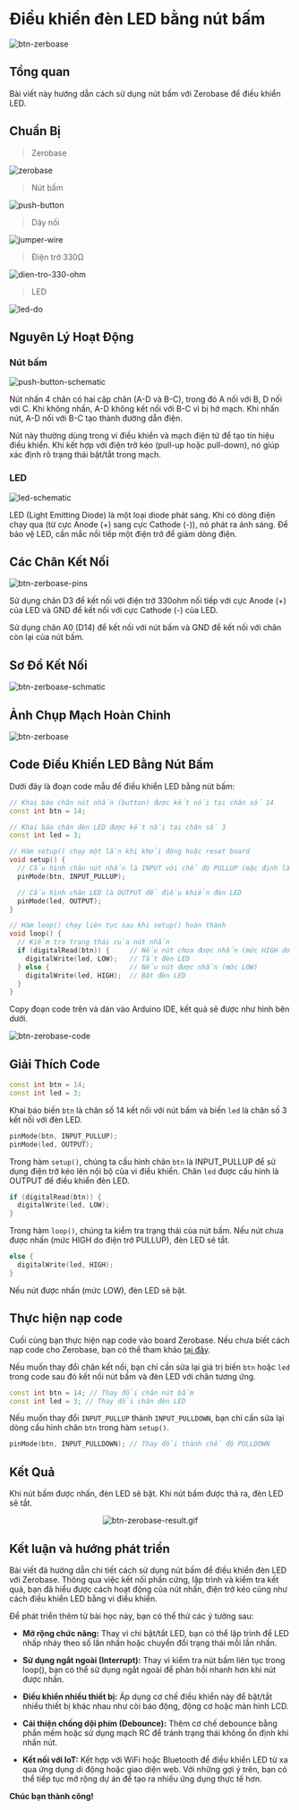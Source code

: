 <br>
<br>
<br>

# Điều khiển đèn LED bằng nút bấm

![btn-zerboase](../../../_media/btn-zerobase.png "btn-zerboase")

## Tổng quan

Bài viết này hướng dẫn cách sử dụng nút bấm với Zerobase để điều khiển LED.

## Chuẩn Bị

> Zerobase

![zerobase](../../../_media/zerobase-image.png "zerobase]")

> Nút bấm

![push-button](../../../_media/push-button.png "push-button")

> Dây nối

![jumper-wire](../../../_media/jumper-wire.png "jumper-wire")

> Điện trở 330Ω

![dien-tro-330-ohm](../../../_media/dien-tro-330-ohm.png "dien-tro-330-ohm")

> LED

![led-do](../../../_media/led-do.png "led-do")

## Nguyên Lý Hoạt Động

### Nút bấm

![push-button-schematic](../../../_media/push-button-schematic.png "push-button-schematic")

Nút nhấn 4 chân có hai cặp chân (A-D và B-C), trong đó A nối với B, D nối với C. Khi không nhấn, A-D không kết nối với B-C vì bị hở mạch. Khi nhấn nút, A-D nối với B-C tạo thành đường dẫn điện.

Nút này thường dùng trong vi điều khiển và mạch điện tử để tạo tín hiệu điều khiển. Khi kết hợp với điện trở kéo (pull-up hoặc pull-down), nó giúp xác định rõ trạng thái bật/tắt trong mạch.

### LED

![led-schematic](../../../_media/led-schematic.png "led-schematic")

LED (Light Emitting Diode) là một loại diode phát sáng. Khi có dòng điện chạy qua (từ cực Anode (+) sang cực Cathode (-)), nó phát ra ánh sáng. Để bảo vệ LED, cần mắc nối tiếp một điện trở để giảm dòng điện.

## Các Chân Kết Nối

![btn-zerboase-pins](../../../_media/btn-zerobase-pins.png "btn-zerboase-pins")

Sử dụng chân D3 để kết nối với điện trở 330ohm nối tiếp với cực Anode (+) của LED và GND để kết nối với cực Cathode (-) của LED.

Sử dụng chân A0 (D14) để kết nối với nút bấm và GND để kết nối với chân còn lại của nút bấm.

## Sơ Đồ Kết Nối

![btn-zerboase-schmatic](../../../_media/btn-zerboase-schmatic.png "btn-zerboase-schmatic")

## Ảnh Chụp Mạch Hoàn Chỉnh

![btn-zerboase](../../../_media/btn-zerobase.png "btn-zerboase")

## Code Điều Khiển LED Bằng Nút Bấm

Dưới đây là đoạn code mẫu để điều khiển LED bằng nút bấm:

```cpp
// Khai báo chân nút nhấn (button) được kết nối tại chân số 14
const int btn = 14;

// Khai báo chân đèn LED được kết nối tại chân số 3
const int led = 3;

// Hàm setup() chạy một lần khi khởi động hoặc reset board
void setup() {
  // Cấu hình chân nút nhấn là INPUT với chế độ PULLUP (mặc định là mức HIGH khi không nhấn)
  pinMode(btn, INPUT_PULLUP);

  // Cấu hình chân LED là OUTPUT để điều khiển đèn LED
  pinMode(led, OUTPUT);
}

// Hàm loop() chạy liên tục sau khi setup() hoàn thành
void loop() {
  // Kiểm tra trạng thái của nút nhấn
  if (digitalRead(btn)) {     // Nếu nút chưa được nhấn (mức HIGH do PULLUP)
    digitalWrite(led, LOW);   // Tắt đèn LED
  } else {                    // Nếu nút được nhấn (mức LOW)
    digitalWrite(led, HIGH);  // Bật đèn LED
  }
}
```

Copy đoạn code trên và dán vào Arduino IDE, kết quả sẽ được như hình bên dưới.

![btn-zerobase-code](../../../_media/btn-zerobase-code.png "btn-zerobase-code]")

## Giải Thích Code

```cpp
const int btn = 14;
const int led = 3;
```

Khai báo biến `btn` là chân số 14 kết nối với nút bấm và biến `led` là chân số 3 kết nối với đèn LED.

```cpp
pinMode(btn, INPUT_PULLUP);
pinMode(led, OUTPUT);
```

Trong hàm `setup()`, chúng ta cấu hình chân `btn` là INPUT_PULLUP để sử dụng điện trở kéo lên nội bộ của vi điều khiển. Chân `led` được cấu hình là OUTPUT để điều khiển đèn LED.

```cpp
if (digitalRead(btn)) {
  digitalWrite(led, LOW);
}
```

Trong hàm `loop()`, chúng ta kiểm tra trạng thái của nút bấm. Nếu nút chưa được nhấn (mức HIGH do điện trở PULLUP), đèn LED sẽ tắt.

```cpp
else {
  digitalWrite(led, HIGH);
}
```

Nếu nút được nhấn (mức LOW), đèn LED sẽ bật.

## Thực hiện nạp code

Cuối cùng bạn thực hiện nạp code vào board Zerobase. Nếu chưa biết cách nạp code cho Zerobase, bạn có thể tham khảo [tại đây](https://zerobase.io/vi/quickstart).

Nếu muốn thay đổi chân kết nối, bạn chỉ cần sửa lại giá trị biến `btn` hoặc `led` trong code sau đó kết nối nút bấm và đèn LED với chân tương ứng.

```cpp
const int btn = 14; // Thay đổi chân nút bấm
const int led = 3; // Thay đổi chân đèn LED
```

Nếu muốn thay đổi `INPUT_PULLUP` thành `INPUT_PULLDOWN`, bạn chỉ cần sửa lại dòng cấu hình chân `btn` trong hàm `setup()`.

```cpp
pinMode(btn, INPUT_PULLDOWN); // Thay đổi thành chế độ PULLDOWN
```

## Kết Quả

Khi nút bấm được nhấn, đèn LED sẽ bật. Khi nút bấm được thả ra, đèn LED sẽ tắt.

<p align="center">
  <img src="../../../_media/btn-zerobase-result.gif" alt="btn-zerobase-result.gif">
</p>

## Kết luận và hướng phát triển

Bài viết đã hướng dẫn chi tiết cách sử dụng nút bấm để điều khiển đèn LED với Zerobase. Thông qua việc kết nối phần cứng, lập trình và kiểm tra kết quả, bạn đã hiểu được cách hoạt động của nút nhấn, điện trở kéo cũng như cách điều khiển LED bằng vi điều khiển.

Để phát triển thêm từ bài học này, bạn có thể thử các ý tưởng sau:

- **Mở rộng chức năng:** Thay vì chỉ bật/tắt LED, bạn có thể lập trình để LED nhấp nháy theo số lần nhấn hoặc chuyển đổi trạng thái mỗi lần nhấn.

- **Sử dụng ngắt ngoài (Interrupt):** Thay vì kiểm tra nút bấm liên tục trong loop(), bạn có thể sử dụng ngắt ngoài để phản hồi nhanh hơn khi nút được nhấn.

- **Điều khiển nhiều thiết bị:** Áp dụng cơ chế điều khiển này để bật/tắt nhiều thiết bị khác nhau như còi báo động, động cơ hoặc màn hình LCD.

- **Cải thiện chống dội phím (Debounce):** Thêm cơ chế debounce bằng phần mềm hoặc sử dụng mạch RC để tránh trạng thái không ổn định khi nhấn nút.

- **Kết nối với IoT:** Kết hợp với WiFi hoặc Bluetooth để điều khiển LED từ xa qua ứng dụng di động hoặc giao diện web.
Với những gợi ý trên, bạn có thể tiếp tục mở rộng dự án để tạo ra nhiều ứng dụng thực tế hơn.

**Chúc bạn thành công!**


